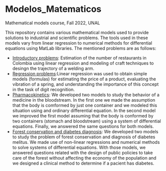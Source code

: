 # Modelos_Matematicos
Mathematical models course, Fall  2022, UNAL

This repository contains various mathematical models used to provide solutions to industrial and scientific problems. The tools used in these models vary from linear regression to numerical methods for differential equations using MatLab libraries. The mentioned problems are as follows: 
* [Introductory problems](https://github.com/jdcarrascali/Modelos_Matematicos/blob/main/Introductory_problems.pdf): Estimation of the number of restaurants in Colombia using linear regression and modeling of craft techniques to desingn the trajectory of a welding arm.
* [Regression problems](https://github.com/jdcarrascali/Modelos_Matematicos/blob/main/Regression_problems.pdf):Linear regression was used to obtain simple models (formulas) for estimating the price of a product, evaluating the vibration of a spring, and understanding the importance of this concept in the task of digit recognition.
* [Pharmacokinetics](https://github.com/jdcarrascali/Modelos_Matematicos/blob/main/Pharmacokinetics.pdf): We developed two models to study the behavior of a medicine in the bloodstream. In the first one we made the assumption that the body is comformed by just one container and we modeled this situation using and ordinary differential equation. In the second model we improved the first model assuming that the body is conformed by two containers (stomach and bloodstream) using a system of differential equations. Finally, we answered the same questions for both models.
* [Forest conservation and diabetes diagnosis](https://github.com/jdcarrascali/Modelos_Matematicos/blob/main/Forest_conservation_diabetes_diagnosis.pdf): We developed two models to study the problem of forest conservation and diagnosis of diabetes melitus. We made use of non-linear regressions and numerical methods to solve systems of differential equations. With those models, we answered questions related with the design of public policies to take care of the forest without affecting the economy of the population and we designed a clinical method to determine if a pacient has diabetes.
